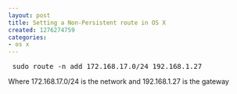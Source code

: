 ```yaml
---
layout: post
title: Setting a Non-Persistent route in OS X
created: 1276274759
categories:
- os x
---
```

<pre>
 sudo route -n add 172.168.17.0/24 192.168.1.27
</pre>
<p>Where 172.168.17.0/24 is the network and 192.168.1.27 is the gateway&nbsp;</p>
